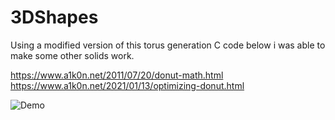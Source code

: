 # 3DShapes
Using a modified version of this torus generation C code below i was able to make some other solids work.


https://www.a1k0n.net/2011/07/20/donut-math.html
https://www.a1k0n.net/2021/01/13/optimizing-donut.html


![Demo](Demo.gif)
